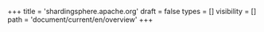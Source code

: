 +++
title = 'shardingsphere.apache.org'
draft = false
types = []
visibility = []
path = 'document/current/en/overview'
+++
